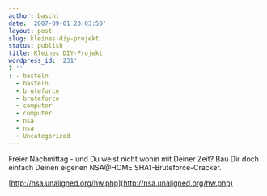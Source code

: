 ```yaml
---
author: bascht
date: '2007-09-01 23:03:50'
layout: post
slug: kleines-diy-projekt
status: publish
title: Kleines DIY-Projekt
wordpress_id: '231'
? ''
: - basteln
  - basteln
  - bruteforce
  - bruteforce
  - computer
  - computer
  - nsa
  - nsa
  - Uncategorized
---
```


Freier Nachmittag - und Du weist nicht wohin mit Deiner Zeit? Bau
Dir doch einfach Deinen eigenen NSA@HOME SHA1-Bruteforce-Cracker.

[http://nsa.unaligned.org/hw.php](http://nsa.unaligned.org/hw.php)



